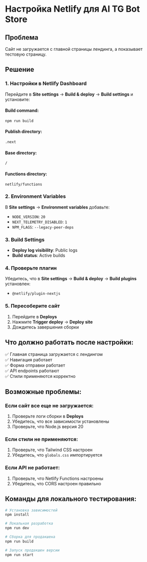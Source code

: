 # Настройка Netlify для AI TG Bot Store

## Проблема
Сайт не загружается с главной страницы лендинга, а показывает тестовую страницу.

## Решение

### 1. Настройки в Netlify Dashboard

Перейдите в **Site settings** → **Build & deploy** → **Build settings** и установите:

#### Build command:
```
npm run build
```

#### Publish directory:
```
.next
```

#### Base directory:
```
/
```

#### Functions directory:
```
netlify/functions
```

### 2. Environment Variables

В **Site settings** → **Environment variables** добавьте:

- `NODE_VERSION`: `20`
- `NEXT_TELEMETRY_DISABLED`: `1`
- `NPM_FLAGS`: `--legacy-peer-deps`

### 3. Build Settings

- **Deploy log visibility**: Public logs
- **Build status**: Active builds

### 4. Проверьте плагин

Убедитесь, что в **Site settings** → **Build & deploy** → **Build plugins** установлен:
- `@netlify/plugin-nextjs`

### 5. Пересоберите сайт

1. Перейдите в **Deploys**
2. Нажмите **Trigger deploy** → **Deploy site**
3. Дождитесь завершения сборки

## Что должно работать после настройки:

✅ Главная страница загружается с лендингом  
✅ Навигация работает  
✅ Форма отправки работает  
✅ API endpoints работают  
✅ Стили применяются корректно  

## Возможные проблемы:

### Если сайт все еще не загружается:
1. Проверьте логи сборки в **Deploys**
2. Убедитесь, что все зависимости установлены
3. Проверьте, что Node.js версия 20

### Если стили не применяются:
1. Проверьте, что Tailwind CSS настроен
2. Убедитесь, что `globals.css` импортируется

### Если API не работает:
1. Проверьте, что Netlify Functions настроены
2. Убедитесь, что CORS настроен правильно

## Команды для локального тестирования:

```bash
# Установка зависимостей
npm install

# Локальная разработка
npm run dev

# Сборка для продакшена
npm run build

# Запуск продакшен версии
npm run start
```
